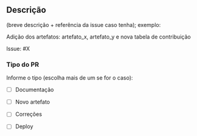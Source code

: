 ## Descrição

(breve descrição + referência da issue caso tenha); exemplo:

Adição dos artefatos: artefato_x, artefato_y e nova tabela de contribuição

Issue: #X



### Tipo do PR

Informe o tipo (escolha mais de um se for o caso):

- [ ] Documentação
- [ ] Novo artefato
- [ ] Correções
- [ ] Deploy

